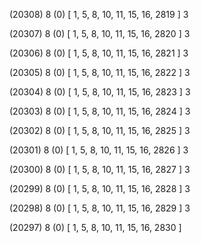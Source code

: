 (20308) 8 (0) [ 1, 5, 8, 10, 11, 15, 16, 2819 ] 3 


(20307) 8 (0) [ 1, 5, 8, 10, 11, 15, 16, 2820 ] 3 


(20306) 8 (0) [ 1, 5, 8, 10, 11, 15, 16, 2821 ] 3 


(20305) 8 (0) [ 1, 5, 8, 10, 11, 15, 16, 2822 ] 3 


(20304) 8 (0) [ 1, 5, 8, 10, 11, 15, 16, 2823 ] 3 


(20303) 8 (0) [ 1, 5, 8, 10, 11, 15, 16, 2824 ] 3 


(20302) 8 (0) [ 1, 5, 8, 10, 11, 15, 16, 2825 ] 3 


(20301) 8 (0) [ 1, 5, 8, 10, 11, 15, 16, 2826 ] 3 


(20300) 8 (0) [ 1, 5, 8, 10, 11, 15, 16, 2827 ] 3 


(20299) 8 (0) [ 1, 5, 8, 10, 11, 15, 16, 2828 ] 3 


(20298) 8 (0) [ 1, 5, 8, 10, 11, 15, 16, 2829 ] 3 


(20297) 8 (0) [ 1, 5, 8, 10, 11, 15, 16, 2830 ]  

